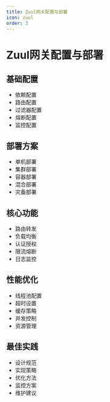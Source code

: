```yaml
---
title: Zuul网关配置与部署
icon: zuul
order: 3
---
```


# Zuul网关配置与部署

## 基础配置
- 依赖配置
- 路由配置
- 过滤器配置
- 熔断配置
- 监控配置

## 部署方案
- 单机部署
- 集群部署
- 容器部署
- 混合部署
- 灾备部署

## 核心功能
- 路由转发
- 负载均衡
- 认证授权
- 限流熔断
- 日志监控

## 性能优化
- 线程池配置
- 超时设置
- 缓存策略
- 并发控制
- 资源管理

## 最佳实践
- 设计规范
- 实现策略
- 优化方法
- 监控方案
- 维护建议
